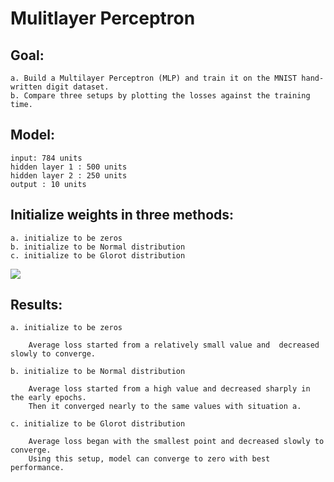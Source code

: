 Mulitlayer Perceptron
=====================

Goal: 
-----

    a. Build a Multilayer Perceptron (MLP) and train it on the MNIST hand-written digit dataset.
    b. Compare three setups by plotting the losses against the training time.

Model: 
------

    input: 784 units
    hidden layer 1 : 500 units
    hidden layer 2 : 250 units
    output : 10 units

Initialize weights in three methods:
------------------------------------

    a. initialize to be zeros
    b. initialize to be Normal distribution
    c. initialize to be Glorot distribution
    
    
![](https://github.com/zhangdiBeijing/LearningRepresentation/tree/master/MLP/images/average-loss-with-3-setups.png)
    
Results:
--------

    a. initialize to be zeros
    
        Average loss started from a relatively small value and  decreased slowly to converge.

    b. initialize to be Normal distribution
    
        Average loss started from a high value and decreased sharply in the early epochs.
        Then it converged nearly to the same values with situation a.

    c. initialize to be Glorot distribution
    
        Average loss began with the smallest point and decreased slowly to converge. 
        Using this setup, model can converge to zero with best performance.






